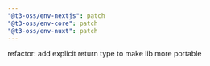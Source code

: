 ```yaml
---
"@t3-oss/env-nextjs": patch
"@t3-oss/env-core": patch
"@t3-oss/env-nuxt": patch
---
```


refactor: add explicit return type to make lib more portable
